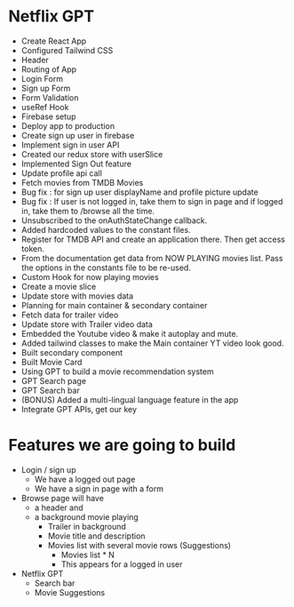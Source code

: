 # Netflix GPT

- Create React App
- Configured Tailwind CSS
- Header
- Routing of App
- Login Form
- Sign up Form
- Form Validation
- useRef Hook
- Firebase setup
- Deploy app to production
- Create sign up user in firebase
- Implement sign in user API
- Created our redux store with userSlice
- Implemented Sign Out feature
- Update profile api call
- Fetch movies from TMDB Movies
- Bug fix : for sign up user displayName and profile picture update
- Bug fix : If user is not logged in, take them to sign in page and if logged in, take them to /browse all the time.
- Unsubscribed to the onAuthStateChange callback. 
- Added hardcoded values to the constant files. 
- Register for TMDB API and create an application there. Then get access token. 
- From the documentation get data from NOW PLAYING movies list. Pass the options in the constants file to be re-used. 
- Custom Hook for now playing movies
- Create a movie slice
- Update store with movies data
- Planning for main container & secondary container
- Fetch data for trailer video
- Update store with Trailer video data
- Embedded the Youtube video & make it autoplay and mute. 
- Added tailwind classes to make the Main container YT video look good. 
- Built secondary component
- Built Movie Card
- Using GPT to build a movie recommendation system
- GPT Search page
- GPT Search bar
- (BONUS) Added a multi-lingual language feature in the app
- Integrate GPT APIs, get our key


# Features we are going to build
- Login / sign up
    - We have a logged out page
    - We have a sign in page with a form
 - Browse page will have 
   - a header and 
   - a background movie playing
        - Trailer in background
        - Movie title and description
        - Movies list with several movie rows (Suggestions)
            - Movies list * N
            - This appears for a logged in user
- Netflix GPT
    - Search bar
    - Movie Suggestions
